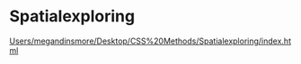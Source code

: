 # Spatialexploring
[Users/megandinsmore/Desktop/CSS%20Methods/Spatialexploring/index.html](https://github.com/CSSMethods/Spatialexploring/blob/main/index.html)
